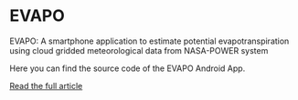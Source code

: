 # EVAPO

EVAPO: A smartphone application to estimate potential evapotranspiration using cloud gridded meteorological data from NASA-POWER system

Here you can find the source code of the EVAPO Android App.

[Read the full article](https://www.sciencedirect.com/science/article/pii/S016816991830680X?via%3Dihub)